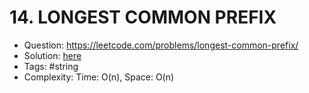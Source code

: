 # 14. LONGEST COMMON PREFIX

* Question: https://leetcode.com/problems/longest-common-prefix/ 
* Solution: [here](Solution.java)
* Tags: #string
* Complexity: Time: O(n), Space: O(n)
